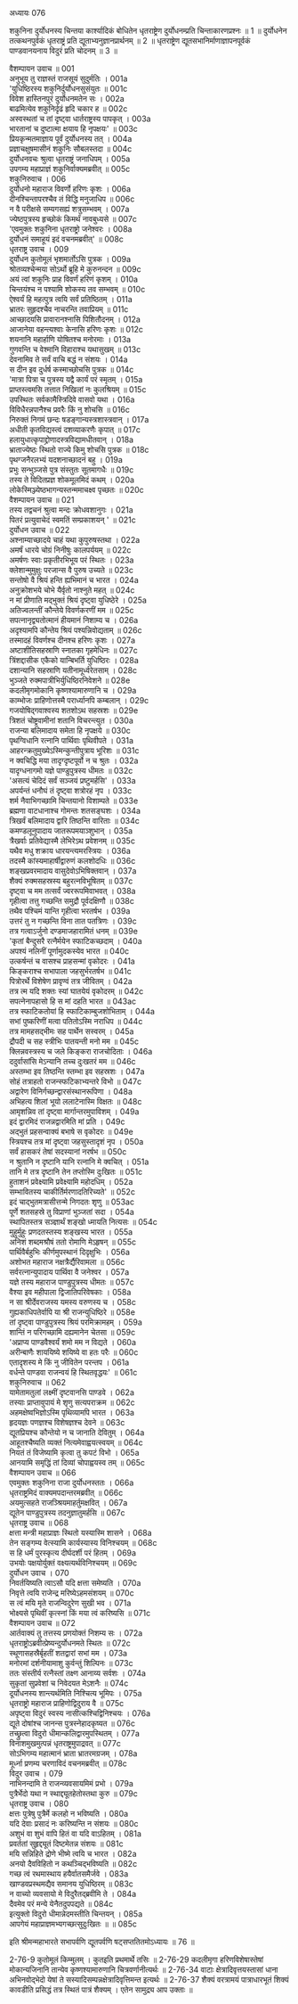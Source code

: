 अध्यायः 076

शकुनिना दुर्योधनस्य चिन्तया कार्श्यादिकं बोधितेन धृतराष्ट्रेण दुर्योधनम्प्रति चिन्ताकारणप्रश्नः ॥ 1 ॥ दुर्योधनेन तत्कथनपुर्वकं धृतराष्ट्रं प्रति द्यूताभ्यनुज्ञानप्रार्थनम् ॥ 2 ॥ धृतराष्ट्रेण द्यूतसभानिर्माणाज्ञापनपूर्वकं पाण्डवानयनाय विदुरं प्रति चोदनम् ॥ 3 ॥

वैशम्पायन उवाच ॥	001  
अनुभूय तु राज्ञस्तं राजसूयं सुदुर्मतिः ।	001a  
\'युधिष्ठिरस्य शकुनिर्दुर्योधनसुसंयुतः ॥	001c  
विवेश हास्तिनपुरं दुर्योधनमतेन सः ।	002a  
बाढमित्येव शकुनिर्दृढं हृदि चकार ह ॥	002c  
अस्वस्थतां च तां दृष्ट्वा धार्तराष्ट्रस्य पापकृत् ।	003a  
भारतानां च दुष्टात्मा क्षयाय हि नृपक्षयः\' ॥	003c  
प्रियकृन्मतमाज्ञाय पूर्वं दुर्योधनस्य तत् ।	004a  
प्रज्ञाचक्षुषमासीनं शकुनिः सौबलस्तदा ॥	004c  
दुर्योधनवचः श्रुत्वा धृतराष्ट्रं जनाधिपम् ।	005a  
उपगम्य महाप्राज्ञं शकुनिर्वाक्यमब्रवीत् ॥	005c  
शकुनिरुवाच ।	006  
दुर्योधनो महाराज विवर्णो हरिणः कृशः ।	006a  
दीनश्चिन्तापरश्चैव तं विद्धि मनुजाधिप ॥	006c  
न वै परीक्षसे सम्यगसह्यं शत्रुसम्भवम् ।	007a  
ज्येष्ठपुत्रस्य हृच्छोकं किमर्थं नावबुध्यसे ॥	007c  
\'एवमुक्तः शकुनिना धृतराष्ट्रो जनेश्वरः ।	008a  
दुर्योधनं समाहूयं इदं वचनमब्रवीत्\' ॥	008c  
धृतराष्ट्र उवाच ।	009  
दुर्योधन कुतोमूलं भृशमार्तोऽसि पुत्रक ।	009a  
श्रोतव्यश्चेन्मया सोऽर्थो ब्रूहि मे कुरुनन्दन ॥	009c  
अयं त्वां शकुनिः प्राह विवर्णं हरिणं कृशम् ।	010a  
चिन्तयंश्च न पश्यामि शोकस्य तव सम्भवम् ॥	010c  
ऐश्वर्यं हि महत्पुत्र त्वयि सर्वं प्रतिष्ठितम् ।	011a  
भ्रातरः सुहृदश्चैव नाचरन्ति तवाप्रियम् ॥	011c  
आच्छादयसि प्रावारानश्नासि पिशितौदनम् ।	012a  
आजानेया वहन्त्यश्वाः केनासि हरिणः कृशः ॥	012c  
शयनानि महार्हाणि योषितश्च मनोरमाः ।	013a  
गुणवन्ति च वेश्मानि विहाराश्च यथासुखम् ॥	013c  
देवनामिव ते सर्वं वाचि बद्धं न संशयः ।	014a  
स दीन इव दुर्धर्ष कस्माच्छोचसि पुत्रक ॥	014c  
\'मात्रा पित्रा च पुत्रस्य यद्वै कार्यं परं स्मृतम् ।	015a  
प्राप्तस्त्वमसि तत्तात निखिलां नः कुलश्रियम् ॥	015c  
उपस्थितः सर्वकामैस्त्रिदिवे वासवो यथा ।	016a  
विविधैरन्नपानैश्च प्रवरैः किं नु शोचसि ॥	016c  
निरुक्तं निगमं छन्दः षडङ्गान्यस्त्रशास्त्रवान् ।	017a  
अधीती कृतविद्यस्त्वं दशव्याकरणैः कृपात् ॥	017c  
हलायुधात्कृपाद्द्रोणादस्त्रविद्यामधीतवान् ।	018a  
भ्राताज्येष्ठः स्थितो राज्ये किमु शोचसि पुत्रक ॥	018c  
पृथग्जनैरलभ्यं यदशनाच्छादनं बहु ।	019a  
प्रभुः सन्भुञ्जसे पुत्र संस्तुतः सूतमागधैः ॥	019c  
तस्य ते विदितप्रज्ञ शोकमूलमिदं कथम् ।	020a  
लोकेस्मिञ्ज्येष्ठभागन्यस्तन्ममाचक्ष्व पृच्छतः ॥	020c  
वैशम्पायन उवाच ॥	021  
तस्य तद्वचनं श्रुत्वा मन्दः क्रोधवशानुगः ।	021a  
पितरं प्रत्युवाचेदं स्वमतिं सम्प्रकाशयन् \' ॥	021c  
दुर्योधन उवाच ॥	022  
अश्नाम्याच्छादये चाहं यथा कुपुरुषस्तथा ।	022a  
अमर्षं धारये चोग्रं निनीषुः कालपर्ययम् ॥	022c  
अमर्षणः स्वाः प्रकृतीरभिभूय परं स्थितः ।	023a  
क्लेशान्मुमुक्षुः परजान्स वै पुरुष उच्यते ॥	023c  
सन्तोषो वै श्रियं हन्ति ह्यभिमानं च भारत ।	024a  
अनुक्रोशभये चोभे यैर्वृतो नाश्नुते महत् ॥	024c  
न मां प्रीणाति मद्भुक्तं श्रियं दृष्ट्वा युधिष्ठेरे ।	025a  
अतिज्वलन्तीं कौन्तेये विवर्णकरणीं मम ॥	025c  
सपत्नानृद्व्यतोत्मानं हीयमानं निशाम्य च ।	026a  
अदृश्यामपि कौन्तेय श्रियं पश्यन्निवोद्यताम् ॥	026c  
तस्मादहं विवर्णश्च दीनश्च हरिणः कृशः ।	027a  
अष्टाशीतिसहस्राणि स्नातका गृहमेधिनः ॥	027c  
त्रिंशद्दासीक एकैको यान्बिभर्ति युधिष्ठिरः ।	028a  
दशान्यानि सहस्राणि यतीनामूर्ध्वरेतसाम् ।	028c  
भुञ्जते रुक्मपात्रीभिर्युधिष्ठिरनिवेशने ॥	028e  
कदलीमृगमोकानि कृष्णश्यामारुणानि च ।	029a  
काम्भोजः प्राहिणोत्तस्मै परार्ध्यानपि कम्बलान् ।	029c  
गजयोषिद्गवाश्वस्य शतशोऽथ सहस्रशः ॥	029e  
त्रिशतं चोष्ट्रवामीनां शतानि विचरन्त्युत ।	030a  
राजन्या बलिमादाय समेता हि नृपक्षये ॥	030c  
पृथग्विधानि रत्नानि पार्थिवाः पृथिवीपते ।	031a  
आहरन्क्रतुमुख्येऽस्मिन्कुन्तीपुत्राय भूरिशः ॥	031c  
न क्वचिद्धि मया तादृग्दृष्टपूर्वो न च श्रुतः ।	032a  
यादृग्धनागमो यज्ञे पाण्डुपुत्रस्य धीमतः ॥	032c  
\'असत्यं चेदिदं सर्वं सञ्जयं प्रष्टुमर्हसि\' ।	033a  
अपर्यन्तं धनौघं तं दृष्ट्वा शत्रोरहं नृप ।	033c  
शर्म नैवाभिगच्छामि चिन्तयानो विशाम्पते ॥	033e  
ब्रह्मणा वाटधानाश्च गोमन्तः शतसङ्घशः ।	034a  
त्रिखर्वं बलिमादाय द्वारि तिष्ठन्ति वारिताः ॥	034c  
कमण्डलूनुपादाय जातरूपमयाञ्शुभान् ।	035a  
त्रैखर्वाः प्रतिवेद्यास्मै लेभिरेऽथ प्रवेशनम् ॥	035c  
यथैव मधु शक्राय धारयन्त्यमरस्त्रियः ।	036a  
तदस्मै कांस्यमाहार्षीद्वारुणं कलशोदधिः ॥	036c  
शङ्खप्रवरमादाय वासुदेवोऽभिषिक्तवान् ।	037a  
शैक्यं रुक्मसहस्रस्य बहुरत्नविभूषितम् ॥	037c  
दृष्ट्वा च मम तत्सर्वं ज्वररूपमिवाभवत् ।	038a  
गृहीत्वा तत्तु गच्छन्ति समुद्रौ पूर्वदक्षिणौ ॥	038c  
तथैव पश्चिमं यान्ति गृहीत्वा भरतर्षभ ।	039a  
उत्तरं तु न गच्छन्ति विना तात पतत्रिणः ।	039c  
तत्र गत्वाऽर्जुनो दण्डमाजहारामितं धनम् ॥	039e  
\'कृतां बैन्दुसरै रत्नैर्मयेन स्फाटिकच्छदाम् ।	040a  
अपश्यं नलिनीं पूर्णामुदकस्येव भारत ॥	040c  
उत्कर्षन्तं च वासश्च प्राहसन्मां वृकोदरः ।	041a  
किङ्कराश्च सभापाला जहसुर्भरतर्षभ ॥	041c  
पित्रोरर्थे विशेषेण प्रावृण्वं तत्र जीवितम् ।	042a  
तत्र त्म यदि शक्तः स्यां घातयेयं वृकोदरम् ॥	042c  
सपत्नेनापहासो हि स मां दहति भारत ॥	043ac  
तत्र स्फाटिकतोयां हि स्फाटिकाम्बुजशोभिताम् ।	044a  
सभां पुष्करिणीं मत्वा पतितोऽस्मि नराधिप ॥	044c  
तत्र मामहसद्भीमः सह पार्थेन सस्वरम् ।	045a  
द्रौपदी च सह स्त्रीभिः पातयन्ती मनो मम ॥	045c  
क्लिन्नवस्त्रस्य च जले किङ्करा राजचोदिताः ।	046a  
ददुर्वासांसि मेऽन्यानि तच्च दुःखतरं मम ॥	046c  
अस्तम्भा इव तिष्ठन्ति स्तम्भा इव सहस्रशः ।	047a  
सोहं तत्राहतो राजन्स्फटिकाभ्यन्तरे विभो ॥	047c  
अद्वारेण विनिर्गच्छन्द्वारसंस्थानरूपिणा ।	048a  
अभिहत्य शिलां भूयो ललाटेनास्मि विक्षतः ॥	048c  
आमृशन्निव तां दृष्ट्वा मार्गान्तरमुपाविशम् ।	049a  
इदं द्वारमिदं राजन्नद्वारमिति मां प्रति ।	049c  
अद्भुतं प्रहसन्वाक्यं बभाषे स वृकोदरः ॥	049e  
स्त्रियश्च तत्र मां दृष्ट्वा जहसुस्तादृशं नृप ।	050a  
सर्वं हासकरं तेषां सदस्यानां नरर्षभ ॥	050c  
न श्रुतानि न दृष्टानि यानि रत्नानि मे क्वचित् ।	051a  
तानि मे तत्र दृष्टानि तेन तप्तोस्मि दुःखितः ॥	051c  
हुताशनं प्रवेक्ष्यामि प्रवेक्ष्यामि महोदधिम् ।	052a  
सम्भावितस्य चाकीर्तिर्मरणादतिरिच्यते\' ॥	052c  
इदं चाद्भुतमत्रासीत्तन्मे निगदतः शृणु ॥	053ac  
पूर्णे शतसहस्रे तु विप्राणां भुञ्जतां सदा ।	054a  
स्थापितस्तत्र सञ्ज्ञार्थं शङ्खो ध्मायति नित्यसः ॥	054c  
मुहुर्मुहुः प्रणदतस्तस्य शङ्खस्य भारत ।	055a  
अनिशं शब्दमश्रौषं ततो रोमाणि मेऽहृषन् ॥	055c  
पार्थिवैर्बहुभिः कीर्णमुपस्थानं दिदृक्षुभिः ।	056a  
अशोभत महाराज नक्षत्रैर्द्यैरिवामला ॥	056c  
सर्वरत्नान्युपादाय पार्थिवा वै जनेश्वर ।	057a  
यज्ञे तस्य महाराज पाण्डुपुत्रस्य धीमतः ॥	057c  
वैश्या इव महीपाला द्विजातिपरिवेषकाः ।	058a  
न सा श्रीर्देवराजस्य यमस्य वरुणस्य च ।	058c  
गुह्यकाधिपतेर्वापि या श्री राजन्युधिष्ठिरे ॥	058e  
तां दृष्ट्वा पाण्डुपुत्रस्य श्रियं परमिक्रामहम् ।	059a  
शान्तिं न परिगच्छामि दह्यमानेन चेतसा ॥	059c  
\'अप्राप्य पाण्डवैश्वर्यं शमो मम न विद्यते ।	060a  
अरीन्बाणैः शाययिष्ये शयिष्ये वा हतः परैः ॥	060c  
एतादृशस्य मे किं नु जीवितेन परन्तप ।	061a  
वर्धन्ते पाण्डवा राजन्वयं हि स्थितवृद्धयः\' ॥	061c  
शकुनिरुवाच ॥	062  
यामेतामतुलां लक्ष्मीं दृष्टवानसि पाण्डवे ।	062a  
तस्याः प्राप्तावुपायं मे शृणु सत्यपराक्रम ॥	062c  
अहमक्षेष्वभिज्ञोऽस्मि पृथिव्यामपि भारत ।	063a  
हृदयज्ञः पणज्ञश्च विशेषज्ञश्च देवने ॥	063c  
द्यूतप्रियश्च कौन्तेयो न च जानाति देवितुम् ।	064a  
आहूतश्चैष्यति व्यक्तं नित्यमेवाह्वयत्स्वयम् ॥	064c  
नियतं तं विजेष्यामि कृत्वा तु कपटं विभो ।	065a  
आनयामि समृद्धिं तां दिव्यां चोपाह्वयस्व तम् ॥	065c  
वैशम्पायन उवाच ॥	066  
एवमुक्तः शकुनिना राजा दुर्योधनस्ततः ।	066a  
धृतराष्ट्रमिदं वाक्यमपदान्तरमब्रवीत् ॥	066c  
अयमुत्सहते राजञ्श्रियमाहर्तुमक्षवित् ।	067a  
द्यूतेन पाण्डुपुत्रस्य तदनुज्ञातुमर्हसि ॥	067c  
धृतराष्ट्र उवाच ॥	068  
क्षत्ता मन्त्री महाप्राज्ञः स्थितो यस्यास्मि शासने ।	068a  
तेन सङ्गम्य वेत्स्यामि कार्यस्यास्य विनिश्चयम् ॥	068c  
स हि धर्मं पुरस्कृत्य दीर्घदर्शी परं हितम् ।	069a  
उभयोः पक्षयोर्युक्तं वक्ष्यत्यर्थविनिश्चयम् ॥	069c  
दुर्योधन उवाच ।	070  
निवर्तयिष्यति त्वाऽसौ यदि क्षत्ता समेष्यति ।	070a  
निवृत्ते त्वयि राजेन्द्र मरिष्येऽहमसंशयम् ॥	070c  
स त्वं मयि मृते राजन्विदुरेण सुखी भव ।	071a  
भोक्ष्यसे पृथिवीं कृत्स्नां किं मया त्वं करिष्यसि ॥	071c  
वैशम्पायन उवाच ॥	072  
आर्तवाक्यं तु तत्तस्य प्रणयोक्तं निशम्य सः ।	072a  
धृतराष्ट्रोऽब्रवीत्प्रेष्यन्दुर्योधनमते स्थितः ॥	072c  
स्थूणासहस्रैर्बृहतीं शतद्वारां सभां मम ।	073a  
मनोरमां दर्शनीयामाशु कुर्वन्तुं शिल्पिनः ॥	073c  
ततः संस्तीर्य रत्नैस्तां तक्ष्ण आनाय्य सर्वशः ।	074a  
सुकृतां सुप्रवेशां च निवेदयत मेऽशनैः ॥	074c  
दूर्योधनस्य शान्त्यर्थमिति निश्चित्य भूमिपः ।	075a  
धृतराष्ट्रो महाराज प्राहिणोद्विदुराय वै ॥	075c  
अपृष्ट्वा विदुरं स्वस्य नासीत्कश्चिद्विनिश्चयः ।	076a  
द्यूते दोषांश्च जानन्स पुत्रस्नेहादकृष्यत ॥	076c  
तच्छ्रुत्वा विदुरो धीमान्कलिद्वारमुपस्थितम् ।	077a  
विनाशमुखमुत्पन्नं धृतराष्ट्रमुपाद्रवत् ॥	077c  
सोऽभिगम्य महात्मानं भ्राता भ्रातरमग्रजम् ।	078a  
मूर्ध्ना प्रणम्य चरणाविदं वचनमब्रवीत् ॥	078c  
विदुर उवाच ।	079  
नाभिनन्दामि ते राजन्व्यवसायमिमं प्रभो ।	079a  
पुत्रैर्भेदो यथा न स्थाद्द्यूतहेतोस्तथा कुरु ॥	079c  
धृतराष्ट्र उवाच ।	080  
क्षत्तः पुत्रेषु पुत्रैर्मे कलहो न भविष्यति ।	080a  
यदि देवाः प्रसादं नः करिष्यन्ति न संशयः ॥	080c  
अशुभं वा शुभं वापि हितं वा यदि वाऽहितम् ।	081a  
प्रवर्ततां सुहृद्द्यूतं दिष्टमेतन्न संशयः ॥	081c  
मयि सन्निहिते द्रोणे भीष्मे त्वयि च भारत ।	082a  
अनयो दैवविहितो न कथञ्चिद्भविष्यति ॥	082c  
गच्छ त्वं रथमास्थाय हयैर्वातसमैर्जवे ।	083a  
खाण्डवप्रस्थमद्यैव समानय युधिष्ठिरम् ॥	083c  
न वाच्यो व्यवसायो मे विदुरैतद्ब्रवीमि ते ।	084a  
दैवमेव परं मन्ये येनैतदुपपद्यते ॥	084c  
इत्युक्तो विदुरो धीमान्नेदमस्तीति चिन्तयन् ।	085a  
आपगेयं महाप्राज्ञमभ्यगच्छत्सुदुःखितः ॥ ॥	085c  

इति श्रीमन्महाभारते सभापर्वणि द्यूतपर्वणि षट्सप्ततितमोऽध्यायः ॥ 76 ॥

2-76-9 कुतोमूलं किम्मुलम् । कुतइति प्रथमार्थे तसिः ॥ 2-76-29 कदलीमृगा हरिणविशेषास्तेषां मोकान्यजिनानि तान्येव कृष्णश्यामारुणानि चित्रवर्णानीत्यर्थः ॥ 2-76-34 वाटाः क्षेत्रादिवृत्तयस्तासां धाना अभिनवोद्भेदो येषां ते सस्यादिसम्पन्नक्षेत्रादिवृत्तिमन्त इत्यर्थः ॥ 2-76-37 शैक्यं वरत्रामयं पात्राधारभूतं शिक्यं कावडीति प्रसिद्धं तत्र स्थितं पात्रं शैक्यम् । एतेन सामुद्र्य आप उक्ताः ॥
